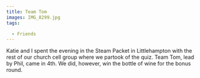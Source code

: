 ```yaml
---
title: Team Tom
images: IMG_8299.jpg
tags:

  - Friends
---
```

Katie and I spent the evening in the Steam Packet in Littlehampton with the rest of our church cell group where we partook of the quiz. Team Tom, lead by Phil, came in 4th. We did, however, win the bottle of wine for the bonus round. 